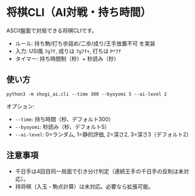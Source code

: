 # 将棋CLI（AI対戦・持ち時間）

ASCII盤面で対局できる将棋CLIです。
- ルール: 持ち駒/打ち歩詰め/二歩/成り/王手放置不可 を実装
- 入力: USI風 `7g7f`, 成りは `7g7f+`, 打ちは `P*7f`
- タイマー: 持ち時間制（秒）+ 秒読み（秒）

## 使い方

```
python3 -m shogi_ai.cli --time 300 --byoyomi 5 --ai-level 2
```

オプション:
- `--time`: 持ち時間（秒、デフォルト300）
- `--byoyomi`: 秒読み（秒、デフォルト5）
- `--ai-level`: 0=ランダム, 1=静的評価, 2=深さ2, 3=深さ3（デフォルト2）

## 注意事項
- 千日手は4回目同一局面で引き分け判定（連続王手の千日手の反則は未対応）。
- 持将棋（入玉・駒点計算）は未対応。必要なら拡張可能。

